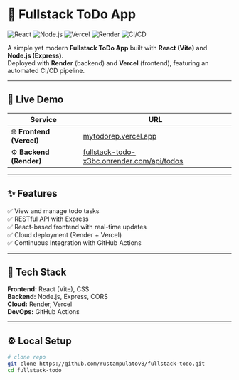 # 📝 Fullstack ToDo App  

![React](https://img.shields.io/badge/Frontend-React-blue?logo=react)
![Node.js](https://img.shields.io/badge/Backend-Node.js-green?logo=node.js)
![Vercel](https://img.shields.io/badge/Deployed-Vercel-black?logo=vercel)
![Render](https://img.shields.io/badge/API-Render-blueviolet?logo=render)
![CI/CD](https://img.shields.io/badge/CI/CD-GitHub_Actions-gray?logo=githubactions)

A simple yet modern **Fullstack ToDo App** built with **React (Vite)** and **Node.js (Express)**.  
Deployed with **Render** (backend) and **Vercel** (frontend), featuring an automated CI/CD pipeline.

---

## 🚀 Live Demo  

| Service | URL |
|----------|-----|
| 🌐 **Frontend (Vercel)** | [mytodorep.vercel.app](https://mytodorep.vercel.app) |
| ⚙️ **Backend (Render)** | [fullstack-todo-x3bc.onrender.com/api/todos](https://fullstack-todo-x3bc.onrender.com/api/todos) |

---

## ✨ Features  
✅ View and manage todo tasks  
✅ RESTful API with Express  
✅ React-based frontend with real-time updates  
✅ Cloud deployment (Render + Vercel)  
✅ Continuous Integration with GitHub Actions  

---

## 🧱 Tech Stack  
**Frontend:** React (Vite), CSS  
**Backend:** Node.js, Express, CORS  
**Cloud:** Render, Vercel  
**DevOps:** GitHub Actions  

---

## ⚙️ Local Setup  

```bash
# clone repo
git clone https://github.com/rustampulatov8/fullstack-todo.git
cd fullstack-todo
